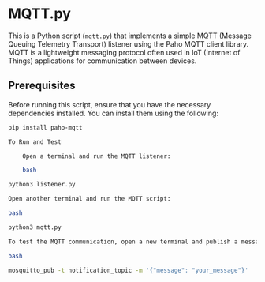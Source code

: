 # MQTT.py

This is a Python script (`mqtt.py`) that implements a simple MQTT (Message Queuing Telemetry Transport) listener using the Paho MQTT client library. MQTT is a lightweight messaging protocol often used in IoT (Internet of Things) applications for communication between devices.

## Prerequisites

Before running this script, ensure that you have the necessary dependencies installed. You can install them using the following:

```bash
pip install paho-mqtt

To Run and Test

    Open a terminal and run the MQTT listener:

    bash

python3 listener.py

Open another terminal and run the MQTT script:

bash

python3 mqtt.py

To test the MQTT communication, open a new terminal and publish a message to the "notification_topic" using mosquitto_pub:

bash

mosquitto_pub -t notification_topic -m '{"message": "your_message"}'
